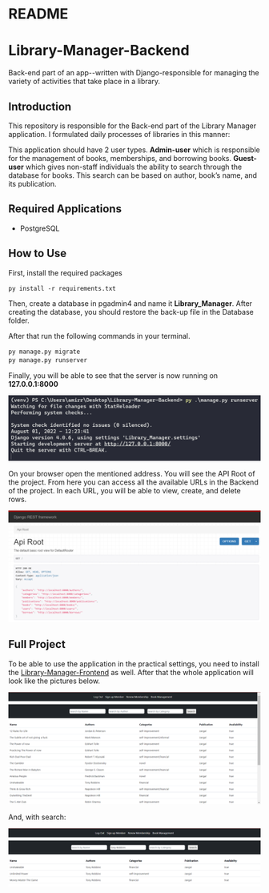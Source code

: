 # README

# Library-Manager-Backend

Back-end part of an app--written with Django-responsible for managing the variety of activities that take place in a library.

## Introduction

This repository is responsible for the Back-end part of the Library Manager application. I formulated daily processes of libraries in this manner:

This application should have 2 user types. **Admin-user** which is responsible for the management of books, memberships, and borrowing books. **Guest-user** which gives non-staff individuals the ability to search through the database for books. This search can be based on author, book’s name, and its publication.

## Required Applications

- PostgreSQL

## How to Use

First, install the required packages

```markdown
py install -r requirements.txt
```

Then, create a database in pgadmin4 and name it **Library_Manager**. After creating the database, you should restore the back-up file in the Database folder. 

After that run the following commands in your terminal.

```markdown
py manage.py migrate
py manage.py runserver
```

Finally, you will be able to see that the server is now running on **127.0.0.1:8000**

![Untitled](README/Untitled.png)

On your browser open the mentioned address. You will see the API Root of the project. From here you can access all the available URLs in the Backend of the project. In each URL, you will be able to view, create, and delete rows.

![Untitled](README/Untitled%201.png)

## Full Project

To be able to use the application in the practical settings, you need to install the  [Library-Manager-Frontend](https://github.com/amirrezasokhankhosh/Library-Manager-Frontend) as well. After that the whole application will look like the pictures below.

![Untitled](README/Untitled%202.png)

And, with search:

![Untitled](README/Untitled%203.png)
